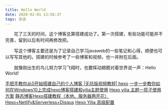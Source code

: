 ```yaml
---
title: Hello World
date: 2020-02-01 13:58:37
tags: 杂谈
---
```

&emsp;&emsp;花了三天的时间，这个博客总算搭建成功了。第一次搭建，有些功能可能并不完善，留到以后有时间再修改把。

&emsp;&emsp;写这个博客主要还是为了记录自己学习javaweb的一些笔记和心得，顺便也可以写写其他的。搭建的时候参考了一些博客和视频，也一并附在后面。

&emsp;&emsp;就像刚出生的鸟儿努力学习飞翔时，也要挥动翅膀对着世界说一声：Hello World!
<!-- more -->
[手把手教你从0开始搭建自己的个人博客 |无坑版视频教程| hexo](https://www.bilibili.com/video/av44544186?from=search&seid=10485129053668365337)
[一步一步教你如何在Windows10上完成hexo博客搭建和yilia主题使用](https://www.bilibili.com/video/av62400697?from=search&seid=14775708418272057632)
[Hexo yilia 主题一揽子使用方案](https://blog.csdn.net/lynnbest/article/details/79845944)
[静态博客Hexo搭建教程（本地、服务器两开花）](http://www.dragonbaby308.com/hexo/)
[Hexo+Netlify&Serverless+Disqus](https://blog.lightina.cn/2019/12/30/hexo+netlify&serverless+disqus/)
[Hexo Yilia 高级配置 ](http://dongshuyan.com/2019/05/24/hexo%E5%8D%9A%E5%AE%A2%E6%B3%A8%E6%84%8F%E4%BA%8B%E9%A1%B9/)
